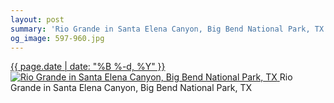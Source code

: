 ```yaml
---
layout: post
summary: 'Rio Grande in Santa Elena Canyon, Big Bend National Park, TX'
og_image: 597-960.jpg
---
```


<p>
 <time>
  <a href="/597">
   {{ page.date | date: "%B %-d, %Y" }}
  </a>
 </time>
 <a href="/597">
  <img alt="Rio Grande in Santa Elena Canyon, Big Bend National Park, TX" data-taken="12/20/2016" sizes="(min-width: 700px) 50vw, calc(100vw - 2rem)" src="{{ site.assets_url }}/597-480.jpg" srcset="{{ site.assets_url }}/597-240.jpg 240w, {{ site.assets_url }}/597-480.jpg 480w, {{ site.assets_url }}/597-720.jpg 720w, {{ site.assets_url }}/597-960.jpg 960w"/>
 </a>
 <span>
  Rio Grande in Santa Elena Canyon, Big Bend National Park, TX
 </span>
</p>
